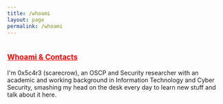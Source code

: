 ```yaml
---
title: /whoami
layout: page
permalink: /whoami
---
```

<style>
.center {
  display: block;
  margin-left: auto;
  margin-right: auto;
  width: 100%;
}
</style>
  
# <span style="color:red;font-size:17px;"><ins><b>Whoami & Contacts</b></ins></span>

I'm 0x5c4r3 (scarecrow), an OSCP and Security researcher with an academic and working background in Information Technology and Cyber Security, smashing my head on the desk every day to learn new stuff and talk about it here.

<br/>
<center>
<script>
  
if(/Android|webOS|iPhone|iPad|iPod|BlackBerry|IEMobile|Opera Mini/i.test(navigator.userAgent)){
// MOBILE
  document.write('<div>MOBILE</div>');
}else{
// DESKTOP
document.write('<div class="center" style="color:white;display:inline;">aaaaaaaaaaaaaaaaaaaaaaaaaaaaaaaaaaaaaaaaaaaaaaaaaaaaa</br>');
document.write('88888888888888888888888888888888888888888888888888888</br>');
document.write('8888//////////////88888888888888888888888888888888888</br>');
document.write('8888//////////////88888888888888888888888888888888888</br>');
document.write('8888//////////////88888888888888888888888888888888888</br>');
document.write('8888..............88888888888888888888888888888888888</br>');
document.write('88888888888888888888888888888888888888888888888888888</br>');
document.write('88888888888888888888888":::::"88888888888888888888888</br>');
document.write('888888888888888888888::;g0`0g;::888888888888888888888</br>');
document.write('88888888888888888888::dP``````b::88888888888888888888</br>');
document.write('88888888888888888888::|```````|::88888888888888888888</br>');
document.write('88888888888888888888;:Y```````P:;88( )888888888888888</br>');
document.write('888888888888888888888;:"80`08":;888888888888888888888</br>');
document.write('88888888888888888888888aa:::aa88888888888888888888888</br>');
document.write('88888888888888888888888888888888888888888888888888888</br>');
document.write('88888888888888888888888888888888888888888888888888888</br>');
//document.write('88888888888888<script style="display:inline;" src="https://www.hackthebox.eu/badge/144238">8888888888888</br>');
document.write('8888888888888888888888888:::8888888888888888888888888</br>');
document.write('8888888888888888888888888:::8888888888888888888888888</br>');
document.write('8888888888888888888888888:::8888888888888888888888888</br>');
document.write('8888888888888888888888888:::8888888888888888888888888</br>');
document.write('88888888888888888888888888a88888888888888888888888888</br>');
document.write('"""""""""""""""""""` `"""""""""` `"""""""""""""""""""</br></div>');
}
</script>
</center>

